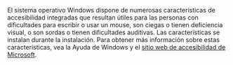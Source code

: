 El sistema operativo Windows dispone de numerosas características de accesibilidad integradas que resultan útiles para las personas con dificultades para escribir o usar un mouse, son ciegas o tienen deficiencia visual, o son sordas o tienen dificultades auditivas. Las características se instalan durante la instalación. Para obtener más información sobre estas características, vea la Ayuda de Windows y el [sitio web de accesibilidad de Microsoft](http://go.microsoft.com/fwlink/?LinkId=8431).

<!--HONumber=Oct16_HO1-->


